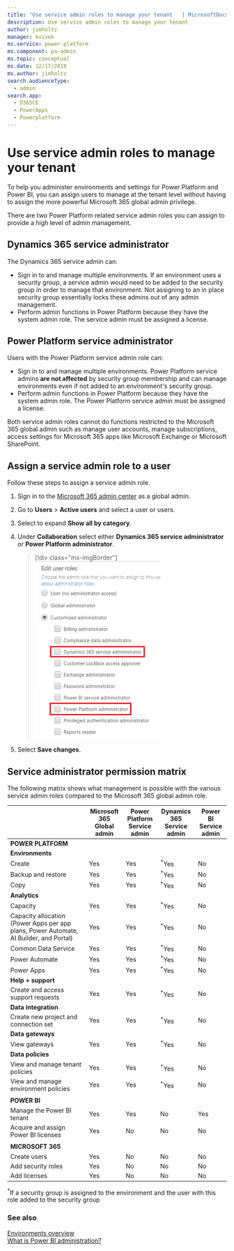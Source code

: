 ```yaml
---
title: "Use service admin roles to manage your tenant   | MicrosoftDocs"
description: Use service admin roles to manage your tenant 
author: jimholtz
manager: kvivek
ms.service: power-platform
ms.component: pa-admin
ms.topic: conceptual
ms.date: 12/17/2019
ms.author: jimholtz
search.audienceType: 
  - admin
search.app: 
  - D365CE
  - PowerApps
  - Powerplatform
---
```

# Use service admin roles to manage your tenant

To help you administer environments and settings for Power Platform and Power BI, you can assign users to manage at the tenant level without having to assign the more powerful Microsoft 365 global admin privilege.  

There are two Power Platform related service admin roles you can assign to provide a high level of admin management.

## Dynamics 365 service administrator

The Dynamics 365 service admin can:

- Sign in to and manage multiple environments. If an environment uses a security group, a service admin would need to be added to the security group in order to manage that environment. Not assigning to an in place security group essentially locks these admins out of any admin management. 
- Perform admin functions in Power Platform because they have the system admin role. The service admin must be assigned a license.  

## Power Platform service administrator 
  
 Users with the Power Platform service admin role can:  
  
- Sign in to and manage multiple environments. Power Platform service admins **are not affected** by security group membership and can manage environments even if not added to an environment's security group.
- Perform admin functions in Power Platform because they have the system admin role. The Power Platform service admin must be assigned a license.  
  
Both service admin roles cannot do functions restricted to the Microsoft 365 global admin such as manage user accounts, manage subscriptions, access settings for Microsoft 365 apps like Microsoft Exchange or Microsoft SharePoint.  
  
## Assign a service admin role to a user

Follow these steps to assign a service admin role.

1. Sign in to the [Microsoft 365 admin center](https://admin.microsoft.com/) as a global admin.

2. Go to **Users** > **Active users** and select a user or users.
  
3. Select to expand **Show all by category**.

4. Under **Collaboration** select either **Dynamics 365 service administrator** or **Power Platform administrator**. 

   > [!div class="mx-imgBorder"] 
   > ![Power Platform admin](../admin/media/power-platform-admin.png "Power Platform admin")  
  
5. Select **Save changes**.

## Service administrator permission matrix

The following matrix shows what management is possible with the various service admin roles compared to the Microsoft 365 global admin role.

|    |Microsoft 365<br>Global admin<br />  |Power Platform<br>Service admin <br />  |Dynamics 365<br>Service admin<br />  | Power BI<br>Service admin<br />  |
|---------|---------|---------|---------|---------|
|**POWER PLATFORM** |||||  
|**Environments** |||||  
|Create|Yes|Yes|<sup>*</sup>Yes|No|  
|Backup and restore|Yes|Yes| <sup>*</sup>Yes|No|  
|Copy |Yes|Yes|<sup>*</sup>Yes|No|  
|**Analytics**|||||
|Capacity|Yes|Yes|<sup>*</sup>Yes|No|  
|Capacity allocation (Power Apps per app plans, Power Automate, AI Builder, and Portal) |Yes|Yes|<sup>*</sup>Yes|No|
|Common Data Service|Yes|Yes|<sup>*</sup>Yes|No|  
|Power Automate|Yes|Yes|<sup>*</sup>Yes|No|  
|Power Apps|Yes|Yes|<sup>*</sup>Yes|No|  
|**Help + support**|||||
|Create and access support requests|Yes|Yes|<sup>*</sup>Yes|No|  
|**Data integration**|||||
|Create new project and connection set|Yes|Yes|<sup>*</sup>Yes|No|  
|**Data gateways**|||||
|View gateways|Yes|Yes|<sup>*</sup>Yes|No|  
|**Data policies**|||||
|View and manage tenant policies|Yes|Yes|<sup>*</sup>Yes|No|  
|View and manage environment policies|Yes|Yes|<sup>*</sup>Yes|No|  
||||||
|**POWER BI**|||||  
|Manage the Power BI tenant|Yes|Yes|No|Yes|  
|Acquire and assign Power BI licenses|Yes|No|No|No|  
||||||
|**MICROSOFT 365**|||||  
|Create users|Yes|No|No|No|  
|Add security roles|Yes|No|No|No|  
|Add licenses|Yes|No|No|No|  

<sup>*</sup>If a security group is assigned to the environment and the user with this role added to the security group

### See also  
[Environments overview](environments-overview.md)<br />
[What is Power BI administration?](https://docs.microsoft.com/power-bi/service-admin-administering-power-bi-in-your-organization)
